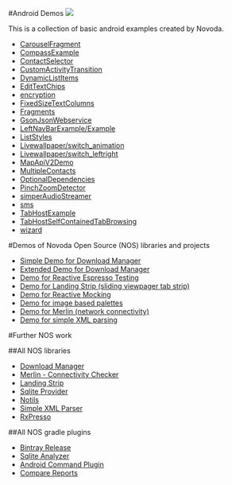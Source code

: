 #Android Demos [![](https://raw.githubusercontent.com/novoda/novoda/master/assets/btn_apache_lisence.png)](LICENSE.txt)

This is a collection of basic android examples created by Novoda.

* [CarouselFragment](http://github.com/novoda/android-demos/tree/master/CarouselFragment)
* [CompassExample](http://github.com/novoda/android-demos/tree/master/CompassExample)
* [ContactSelector](http://github.com/novoda/android-demos/tree/master/ContactSelector)
* [CustomActivityTransition](http://github.com/novoda/android-demos/tree/master/CustomActivityTransition)
* [DynamicListItems](http://github.com/novoda/android-demos/tree/master/DynamicListItems)
* [EditTextChips](https://github.com/novoda/android-demos/tree/master/EditTextChips)
* [encryption](http://github.com/novoda/android-demos/tree/master/encryption)
* [FixedSizeTextColumns](http://github.com/novoda/android-demos/tree/master/FixedSizeTextColumns)
* [Fragments](http://github.com/novoda/android-demos/tree/master/Fragments)
* [GsonJsonWebservice](http://github.com/novoda/android-demos/tree/master/GsonJsonWebservice)
* [LeftNavBarExample/Example](http://github.com/novoda/android-demos/tree/master/LeftNavBarExample/Example)
* [ListStyles](http://github.com/novoda/android-demos/tree/master/ListStyles)
* [Livewallpaper/switch_animation](http://github.com/novoda/android-demos/tree/master/Livewallpaper/switch_animation)
* [Livewallpaper/switch_leftright](http://github.com/novoda/android-demos/tree/master/Livewallpaper/switch_leftright)
* [MapApiV2Demo](http://github.com/novoda/android-demos/tree/master/MapApiV2Demo)
* [MultipleContacts](http://github.com/novoda/android-demos/tree/master/MultipleContacts)
* [OptionalDependencies](http://github.com/novoda/android-demos/tree/master/OptionalDependencies)
* [PinchZoomDetector](http://github.com/novoda/android-demos/tree/master/PinchZoomDetector)
* [simperAudioStreamer](http://github.com/novoda/android-demos/tree/master/simperAudioStreamer)
* [sms](http://github.com/novoda/android-demos/tree/master/sms)
* [TabHostExample](http://github.com/novoda/android-demos/tree/master/TabHostExample)
* [TabHostSelfContainedTabBrowsing](http://github.com/novoda/android-demos/tree/master/TabHostSelfContainedTabBrowsing)
* [wizard](http://github.com/novoda/android-demos/tree/master/wizard)

#Demos of Novoda Open Source (NOS) libraries and projects

* [Simple Demo for Download Manager](https://github.com/novoda/download-manager/tree/master/demo-simple)
* [Extended Demo for Download Manager](https://github.com/novoda/download-manager/tree/master/demo-extended)
* [Demo for Reactive Espresso Testing](https://github.com/novoda/rxpresso/tree/master/demo)
* [Demo for Landing Strip (sliding viewpager tab strip)](https://github.com/novoda/landing-strip/tree/master/demo)
* [Demo for Reactive Mocking](https://github.com/novoda/rxmocks/tree/master/demo)
* [Demo for image based palettes](https://github.com/novoda/material-painter)
* [Demo for Merlin (network connectivity)](https://github.com/novoda/merlin/tree/master/demo)
* [Demo for simple XML parsing](https://github.com/novoda/simple-easy-xml-parser/tree/master/demoAndroid)

#Further NOS work

##All NOS libraries

* [Download Manager](https://github.com/novoda/download-manager)
* [Merlin - Connectivity Checker](https://github.com/novoda/merlin)
* [Landing Strip](https://github.com/novoda/landing-strip)
* [Sqlite Provider](https://github.com/novoda/sqlite-provider)
* [Notils](https://github.com/novoda/notils)
* [Simple XML Parser](https://github.com/novoda/simple-easy-xml-parser)
* [RxPresso](https://github.com/novoda/rxpresso)

##All NOS gradle plugins

* [Bintray Release](https://github.com/novoda/bintray-release)
* [Sqlite Analyzer](https://github.com/novoda/sqlite-analyzer)
* [Android Command Plugin](https://github.com/novoda/gradle-android-command-plugin)
* [Compare Reports](https://github.com/novoda/spikes/tree/master/compare-reports)
